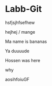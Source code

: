 # Labb-Git
hsfjsjhfsefhew

hejhej / mange

 
Ma name is bananas



Ya duuuude



Hossen was here


why

aosihfoiuGF